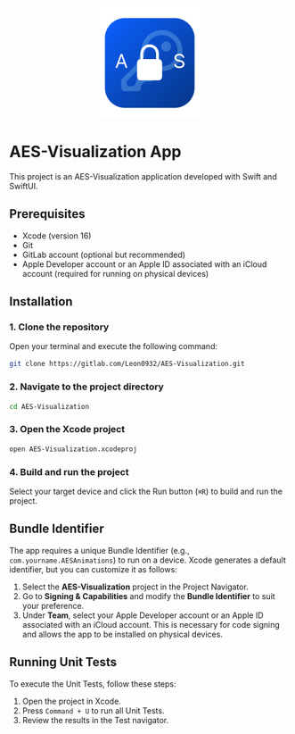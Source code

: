 <p align="center">
  <img src="Assets/Logo.png" alt="AES Visualization Logo" width="200">
</p>

# AES-Visualization App

This project is an AES-Visualization application developed with Swift and SwiftUI.

## Prerequisites

- Xcode (version 16)
- Git
- GitLab account (optional but recommended)
- Apple Developer account or an Apple ID associated with an iCloud account (required for running on physical devices)

## Installation

### 1. Clone the repository

Open your terminal and execute the following command:

```bash
git clone https://gitlab.com/Leon0932/AES-Visualization.git
```

### 2. Navigate to the project directory

```bash
cd AES-Visualization
```

### 3. Open the Xcode project

```bash
open AES-Visualization.xcodeproj
```

### 4. Build and run the project

Select your target device and click the Run button (`⌘R`) to build and run the project.

## Bundle Identifier

The app requires a unique Bundle Identifier (e.g., `com.yourname.AESAnimations`) to run on a device. Xcode generates a default identifier, but you can customize it as follows:

1. Select the **AES-Visualization** project in the Project Navigator.
2. Go to **Signing & Capabilities** and modify the **Bundle Identifier** to suit your preference.
3. Under **Team**, select your Apple Developer account or an Apple ID associated with an iCloud account. This is necessary for code signing and allows the app to be installed on physical devices.

## Running Unit Tests

To execute the Unit Tests, follow these steps:

1. Open the project in Xcode.
2. Press `Command + U` to run all Unit Tests.
3. Review the results in the Test navigator.
